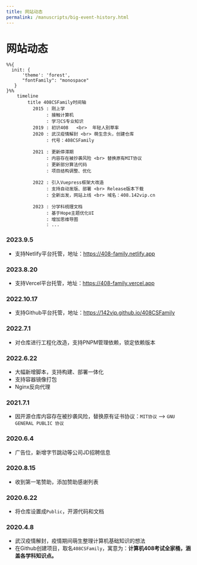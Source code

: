```yaml
---
title: 网站动态
permalink: /manuscripts/big-event-history.html
---
```


# 网站动态

```mermaid
%%{
  init: { 
      'theme': 'forest',
      "fontFamily": "monospace"
   } 
}%%
    timeline
        title 408CSFamily时间轴
          2015 : 刚上学 
               : 接触计算机
               : 学习CS专业知识
          2019 : 初识408   <br>  年轻人别草率
          2020 : 武汉疫情解封 <br> 萌生念头，创建仓库 
               : 代号：408CSFamily
               
          2021 : 更新停滞期
               : 内容存在被抄袭风险 <br> 替换原有MIT协议 
               : 更新部分算法代码
               : 项目结构调整、优化
          
          2022 : 引入Vuepress框架大改造
               : 支持自动发版、部署 <br> Release版本下载
               : 全新出发，网站上线 <br> 域名：408.142vip.cn
               
          2023 : 分学科梳理文档
               : 基于Hope主题优化UI
               : 增加思维导图
               : ...
```

### 2023.9.5

- 支持Netlify平台托管，地址：<https://408-family.netlify.app>

### 2023.8.20

- 支持Vercel平台托管，地址：<https://408-family.vercel.app>

### 2022.10.17

- 支持Github平台托管，地址：<https://142vip.github.io/408CSFamily>

### 2022.7.1

- 对仓库进行工程化改造，支持PNPM管理依赖，锁定依赖版本

### 2022.6.22

- 大幅新增脚本，支持构建、部署一体化
- 支持容器镜像打包
- Nginx反向代理

### 2021.7.1

- 因开源仓库内容存在被抄袭风险，替换原有证书协议：`MIT协议` --> `GNU GENERAL PUBLIC 协议`

### 2020.6.4

- 广告位，新增字节跳动等公司JD招聘信息

### 2020.8.15

- 收到第一笔赞助，添加赞助感谢列表

### 2020.6.22

- 将仓库设置成`Public`，开源代码和文档

### 2020.4.8

- 武汉疫情解封，疫情期间萌生整理计算机基础知识的想法
- 在Github创建项目，取名`408CSFamily`，寓意为：**计算机408考试全家桶，涵盖各学科知识点。**
